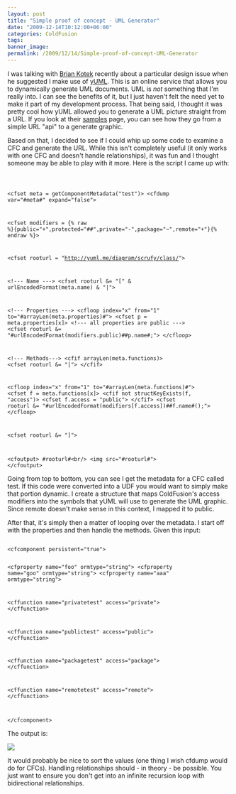 ```yaml
---
layout: post
title: "Simple proof of concept - UML Generator"
date: "2009-12-14T10:12:00+06:00"
categories: ColdFusion 
tags: 
banner_image: 
permalink: /2009/12/14/Simple-proof-of-concept-UML-Generator
---
```


I was talking with <a href="http://www.briankotek.com/blog/">Brian Kotek</a> recently about a particular design issue when he suggested I make use of <a href="http://yuml.me">yUML</a>. This is an online service that allows you to dynamically generate UML documents. UML is <i>not</i> something that I'm really into. I can see the benefits of it, but I just haven't felt the need yet to make it part of my development process. That being said, I thought it was pretty cool how yUML allowed you to generate a UML picture straight from a URL. If you look at their <a href="http://yuml.me/diagram/scruffy/class/samples">samples</a> page, you can see how they go from a simple URL "api" to a generate graphic. 

Based on that, I decided to see if I could whip up some code to examine a CFC and generate the URL. While this isn't completely useful (it only works with one CFC and doesn't handle relationships), it was fun and I thought someone may be able to play with it more. Here is the script I came up with:
<!--more-->
<code>

&lt;cfset meta = getComponentMetadata("test")&gt;
&lt;cfdump var="#meta#" expand="false"&gt;

&lt;cfset modifiers = {% raw %}{public="+",protected="##",private="-",package="~",remote="+"}{% endraw %}&gt;

&lt;cfset rooturl = "http://yuml.me/diagram/scrufy/class/"&gt;

&lt;!--- Name ---&gt;
&lt;cfset rooturl &= "[" & urlEncodedFormat(meta.name) & "|"&gt;

&lt;!--- Properties ---&gt;
&lt;cfloop index="x" from="1" to="#arrayLen(meta.properties)#"&gt;
	&lt;cfset p = meta.properties[x]&gt;
	&lt;!--- all properties are public ---&gt;
	&lt;cfset rooturl &= "#urlEncodedFormat(modifiers.public)##p.name#;"&gt;
&lt;/cfloop&gt;

&lt;!--- Methods---&gt;
&lt;cfif arrayLen(meta.functions)&gt;
	&lt;cfset rooturl &= "|"&gt;
&lt;/cfif&gt;

&lt;cfloop index="x" from="1" to="#arrayLen(meta.functions)#"&gt;
	&lt;cfset f = meta.functions[x]&gt;
	&lt;cfif not structKeyExists(f, "access")&gt;
		&lt;cfset f.access = "public"&gt;
	&lt;/cfif&gt;
	&lt;cfset rooturl &= "#urlEncodedFormat(modifiers[f.access])##f.name#();"&gt;
&lt;/cfloop&gt;

&lt;cfset rooturl &= "]"&gt;

&lt;cfoutput&gt;
#rooturl#&lt;br/&gt;
&lt;img src="#rooturl#"&gt;
&lt;/cfoutput&gt;
</code>

Going from top to bottom, you can see I get the metadata for a CFC called test. If this code were converted into a UDF you would want to simply make that portion dynamic. I create a structure that maps ColdFusion's access modifiers into the symbols that yUML will use to generate the UML graphic. Since remote doesn't make sense in this context, I mapped it to public. 

After that, it's simply then a matter of looping over the metadata. I start off with the properties and then handle the methods. Given this input:

<code>
&lt;cfcomponent persistent="true"&gt;

&lt;cfproperty name="foo" ormtype="string"&gt;
&lt;cfproperty name="goo" ormtype="string"&gt;
&lt;cfproperty name="aaa" ormtype="string"&gt;


&lt;cffunction name="privatetest" access="private"&gt;
&lt;/cffunction&gt;

&lt;cffunction name="publictest" access="public"&gt;
&lt;/cffunction&gt;

&lt;cffunction name="packagetest" access="package"&gt;
&lt;/cffunction&gt;

&lt;cffunction name="remotetest" access="remote"&gt;
&lt;/cffunction&gt;

&lt;/cfcomponent&gt;
</code>

The output is:

<img src="http://yuml.me/diagram/scrufy/class/[test{% raw %}|%2Bfoo;%{% endraw %}2Bgoo;{% raw %}%2Baaa;|{% endraw %}{% raw %}%2Dprivatetest();%{% endraw %}7Epackagetest();{% raw %}%2BSETGOO();%{% endraw %}2BSETAAA();{% raw %}%2Bremotetest();%{% endraw %}2BGETAAA();{% raw %}%2Bpublictest();%{% endraw %}2BGETGOO();{% raw %}%2BGETFOO();%{% endraw %}2BSETFOO();]">

It would probably be nice to sort the values (one thing I wish cfdump would do for CFCs). Handling relationships should - in theory - be possible. You just want to ensure you don't get into an infinite recursion loop with bidirectional relationships.